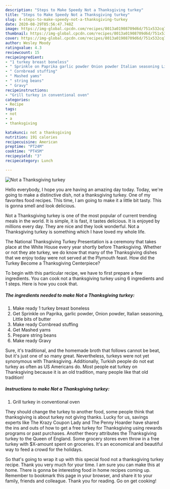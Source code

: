 ```yaml
---
description: "Steps to Make Speedy Not a Thanksgiving turkey"
title: "Steps to Make Speedy Not a Thanksgiving turkey"
slug: 4-steps-to-make-speedy-not-a-thanksgiving-turkey
date: 2020-08-29T05:56:47.748Z
image: https://img-global.cpcdn.com/recipes/8013a01908709d6d/751x532cq70/not-a-thanksgiving-turkey-recipe-main-photo.jpg
thumbnail: https://img-global.cpcdn.com/recipes/8013a01908709d6d/751x532cq70/not-a-thanksgiving-turkey-recipe-main-photo.jpg
cover: https://img-global.cpcdn.com/recipes/8013a01908709d6d/751x532cq70/not-a-thanksgiving-turkey-recipe-main-photo.jpg
author: Wesley Moody
ratingvalue: 4.3
reviewcount: 15
recipeingredient:
- "1 turkey breast boneless"
- " Sprinkle on Paprika garlic powder Onion powder Italian seasoning Little bits of butter"
- " Cornbread stuffing"
- " Mashed yams"
- " string beans"
- " Gravy"
recipeinstructions:
- "Grill turkey in conventional oven"
categories:
- Recipe
tags:
- not
- a
- thanksgiving

katakunci: not a thanksgiving 
nutrition: 191 calories
recipecuisine: American
preptime: "PT24M"
cooktime: "PT45M"
recipeyield: "3"
recipecategory: Lunch

---
```



![Not a Thanksgiving turkey](https://img-global.cpcdn.com/recipes/8013a01908709d6d/751x532cq70/not-a-thanksgiving-turkey-recipe-main-photo.jpg)

Hello everybody, I hope you are having an amazing day today. Today, we're going to make a distinctive dish, not a thanksgiving turkey. One of my favorites food recipes. This time, I am going to make it a little bit tasty. This is gonna smell and look delicious.

Not a Thanksgiving turkey is one of the most popular of current trending meals in the world. It is simple, it is fast, it tastes delicious. It is enjoyed by millions every day. They are nice and they look wonderful. Not a Thanksgiving turkey is something which I have loved my whole life.

The National Thanksgiving Turkey Presentation is a ceremony that takes place at the White House every year shortly before Thanksgiving. Whether or not they ate turkey, we do know that many of the Thanksgiving dishes that we enjoy today were not served at the Plymouth feast. How did the Turkey Become a Thanksgiving Centerpiece?


To begin with this particular recipe, we have to first prepare a few ingredients. You can cook not a thanksgiving turkey using 6 ingredients and 1 steps. Here is how you cook that.

<!--inarticleads1-->

##### The ingredients needed to make Not a Thanksgiving turkey:

1. Make ready 1 turkey breast boneless
1. Get  Sprinkle on Paprika, garlic powder, Onion powder, Italian seasoning, Little bits of butter
1. Make ready  Cornbread stuffing
1. Get  Mashed yams
1. Prepare  string beans
1. Make ready  Gravy


Sure, it&#39;s traditional, and the homemade broth that follows cannot be beat, but it&#39;s just one of so many great. Nevertheless, turkeys were not yet synonymous with Thanksgiving. Additionally, Turkish people do not eat turkey as often as US Americans do. Most people eat turkey on Thanksgiving because it is an old tradition, many people like that old tradition! 

<!--inarticleads2-->

##### Instructions to make Not a Thanksgiving turkey:

1. Grill turkey in conventional oven


They should change the turkey to another food, some people think that thanksgiving is about turkey not giving thanks. Lucky for us, savings experts like The Krazy Coupon Lady and The Penny Hoarder have shared the ins and outs of how to get a free turkey for Thanksgiving using rewards programs or past purchases. Another theory attributes the Thanksgiving turkey to the Queen of England. Some grocery stores even throw in a free turkey with $X-amount spent on groceries. It&#39;s an economical and beautiful way to feed a crowd for the holidays. 

So that's going to wrap it up with this special food not a thanksgiving turkey recipe. Thank you very much for your time. I am sure you can make this at home. There is gonna be interesting food in home recipes coming up. Remember to bookmark this page in your browser, and share it to your family, friends and colleague. Thank you for reading. Go on get cooking!
